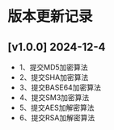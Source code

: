 # 版本更新记录

## [v1.0.0] 2024-12-4

- 1、提交MD5加密算法
- 2、提交SHA加密算法
- 3、提交BASE64加密算法
- 4、提交SM3加密算法
- 5、提交AES加解密算法
- 6、提交RSA加解密算法
